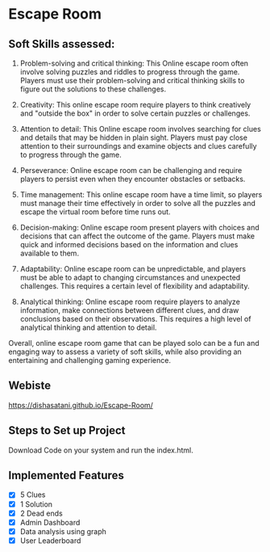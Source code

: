 ﻿# Escape Room
## Soft Skills assessed:
1. Problem-solving and critical thinking: This Online escape room often involve solving
puzzles and riddles to progress through the game. Players must use their problem-solving and
critical thinking skills to figure out the solutions to these challenges.

2. Creativity: This online escape room require players to think creatively and "outside the box"
in order to solve certain puzzles or challenges.

3. Attention to detail: This Online escape room involves searching for clues and details that
may be hidden in plain sight. Players must pay close attention to their surroundings and
examine objects and clues carefully to progress through the game.

4. Perseverance: Online escape room can be challenging and require players to persist even
when they encounter obstacles or setbacks.

5. Time management: This online escape room have a time limit, so players must manage their
time effectively in order to solve all the puzzles and escape the virtual room before time runs
out.

6. Decision-making: Online escape room present players with choices and decisions that can affect the
outcome of the game. Players must make quick and informed decisions based on the information
and clues available to them.
7. Adaptability: Online escape room can be unpredictable, and players must be able to adapt to
changing circumstances and unexpected challenges. This requires a certain level of flexibility and
adaptability.
8. Analytical thinking: Online escape room require players to analyze information, make connections
between different clues, and draw conclusions based on their observations. This requires a high level
of analytical thinking and attention to detail.

Overall, online escape room game that can be played solo can be a fun and engaging way to assess a
variety of soft skills, while also providing an entertaining and challenging gaming experience.

## Webiste

https://dishasatani.github.io/Escape-Room/

## Steps to Set up Project

Download Code on your system and run the index.html.

## Implemented Features

- [x] 5 Clues
- [x] 1 Solution
- [x] 2 Dead ends
- [x] Admin Dashboard
- [x] Data analysis using graph
- [x] User Leaderboard
